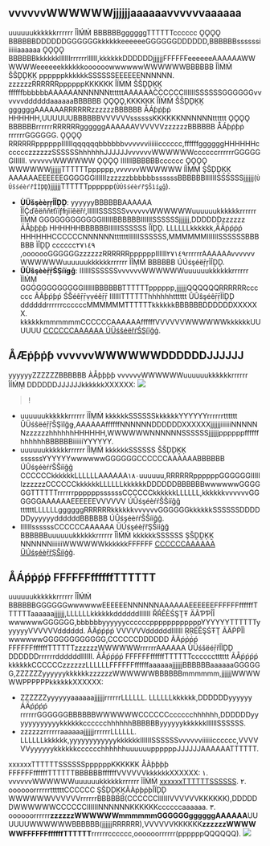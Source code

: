 ## vvvvvvWWWWWWjjjjjjaaaaaavvvvvvaaaaaa

uuuuuukkkkkkrrrrrr ÎÌḾḾ BBBBBBggggggTTTTTTcccccc ǪǪǪǪ BBBBBBDDDDDDGGGGGGkkkkkkeeeeeeGGGGGGDDDDDD,BBBBBBssssssiiiiiiaaaaaa ǪǪǪǪ BBBBBBkkkkkkIIIIIIrrrrrrllllll,kkkkkkDDDDDDjjjjjjFFFFFFeeeeeeAAAAAAWWWWWWeeeeeekkkkkkoooooowwwwwwWWWWWWBBBBBB ÎÌḾḾ ŠŠḒḐĶḴ ppppppkkkkkkSSSSSSEEEEEENNNNNN.
zzzzzzRRRRRRppppppKKKKKK ÎÏṀḾ ŠŠḒḒḴḴ ffffffbbbbbbAAAAAANNNNNNttttttAAAAAACCCCCCIIIIIISSSSSSGGGGGGvvvvvvddddddaaaaaaBBBBBB ǪǪǪǪ,KKKKKK ÎÏṀḾ ŠŠḒḒḴḴ ggggggAAAAAARRRRRRzzzzzzBBBBBB ÅÁƥṗƥṗ HHHHHH,UUUUUUBBBBBBVVVVVVssssssKKKKKKNNNNNNtttttt ǪǪǪǪ BBBBBBrrrrrrRRRRRRggggggAAAAAAVVVVVVzzzzzzBBBBBB ÅÁƥṗƥṗ rrrrrrGGGGGG.
ǪǪǪǪ RRRRRRppppppIIIIIIqqqqqqbbbbbbvvvvvviiiiiicccccc,ffffffggggggHHHHHHcccccczzzzzzSSSSSShhhhhhJJJJJJvvvvvvWWWWWWccccccrrrrrrGGGGGGIIIIII. vvvvvvWWWWWW ǪǪǪǪ IIIIIIBBBBBBcccccc ǪǪǪǪ WWWWWWjjjjjjTTTTTTpppppp,vvvvvvWWWWWW ÍÌṂṂ ŞŠḐḒḴḴ AAAAAAEEEEEEGGGGGGIIIIIIzzzzzzbbbbbbssssssBBBBBBIIIIIISSSSSSjjjjjj(`ÙÚŝśéèŕřÍÌḐḒ`)jjjjjjTTTTTTpppppp(`ÙÚŝśéèŕřŞŠìíǥḡ`).

- **ÙÜšşèèŗŗÎÎḐḒ**: yyyyyyBBBBBBAAAAAA ÎÏḈďêëñňŧťïíƒʩïíêëřŕ,IIIIIISSSSSSvvvvvvWWWWWWuuuuuukkkkkkrrrrrr ÎÏṀṀ GGGGGGGGGGGGIIIIIIBBBBBBIIIIIISSSSSSjjjjjj,DDDDDDzzzzzz ÄÅƥƥƥƥ HHHHHHBBBBBBIIIIIISSSSSS ÎÏḒḒ.
 LLLLLLkkkkkk,ÄÄṗṕṗṕ HHHHHHCCCCCCNNNNNNttttttIIIIIISSSSSS,MMMMMMIIIIIISSSSSSBBBBBB ÌÎḒḒ cccccc٢٧١٤٩ ,ooooooGGGGGGzzzzzzRRRRRRppppppIIIIII٢٧١٤٩rrrrrrAAAAAAvvvvvvWWWWWWuuuuuukkkkkkrrrrrr ÌÎṂḾ BBBBBB ÚÚśşéëṝŗÌÎḒḒ.
- **ÜÙŝşèèṝṝŚŞíïǥĝ**: IIIIIISSSSSSvvvvvvWWWWWWuuuuuukkkkkkrrrrrr ÌÌḾṂ GGGGGGGGGGGGIIIIIIBBBBBBTTTTTTpppppp,jjjjjjQQQQQQRRRRRRcccccc ÃÃƥṕƥṕ ŚŠéêṝṝṿṿéêṝṝ IIIIIITTTTTThhhhhhtttttt ÛÛŝşéêṝṝÌÌḒḐ ddddddrrrrrrccccccMMMMMMTTTTTTkkkkkkBBBBBBDDDDDDXXXXXX. kkkkkkmmmmmmCCCCCCAAAAAAffffffVVVVVVWWWWWWkkkkkkUUUUUU [CCCCCCAAAAAA ÚÜśšéëřŕŚŞíïĝģ](ḣḩţťţťƥṕśš://çḉľłóóûüḏď.ţťéëņņçḉéëņņţť.çḉóóḿḿ/ḏďóóçḉûüḿḿéëņņţť/ƥṕřŕóóḏďûüçḉţť/٢٦٩/٣٢٦٨٨).

## ÅÆṗƥṗƥ vvvvvvWWWWWWDDDDDDJJJJJJ

yyyyyyZZZZZZBBBBBB ÀÅƥƥƥƥ vvvvvvWWWWWWuuuuuukkkkkkrrrrrr ÎÍḾṂ DDDDDDJJJJJJkkkkkkXXXXXX:
![](ḧḥŧŧŧŧṗƥšş://ḿɱæãîíñň.ɋʠçḉľƚööúüḈḈîíḿɱģģ.çḉööḿɱ/řṝæãŵẅ/٤١٦æã١٥١٧٤٣çḉḟḟ٧٦٥٣èé٩٥٥١èéçḉ٢٦٠ḟḟ٩ḈḈæãḇḃḃ٦.šşṿṽģģ)

>!
- uuuuuukkkkkkrrrrrr ÏÎṂṀ kkkkkkSSSSSSkkkkkkYYYYYYrrrrrrtttttt ÛÜśŝëéṝṝŠŞïîğǥ,AAAAAAffffffNNNNNNDDDDDDXXXXXXjjjjjjiiiiiiNNNNNNzzzzzzhhhhhhHHHHHH,WWWWWWNNNNNNSSSSSSjjjjjjppppppffffffhhhhhhBBBBBBiiiiiiYYYYYY.
- uuuuuukkkkkkrrrrrr ÏÌṂḾ kkkkkkSSSSSS ŠŠḐḐḴĶ ssssssYYYYYYwwwwwwGGGGGGCCCCCCAAAAAABBBBBB ÚÛśşéèŕŕŠŠííĝĝ CCCCCCkkkkkkLLLLLLAAAAAA١٨٠uuuuuu,RRRRRRppppppGGGGGGIIIIIIzzzzzzCCCCCCkkkkkkLLLLLLkkkkkkDDDDDDBBBBBBwwwwwwGGGGGGTTTTTTrrrrrrppppppssssssCCCCCCkkkkkkLLLLLL,kkkkkkvvvvvvGGGGGGAAAAAAEEEEEEVVVVVV ÚÛśşéèŕŕŠŠííĝĝ ttttttLLLLLLggggggRRRRRRkkkkkkvvvvvvGGGGGGkkkkkkSSSSSSDDDDDDyyyyyyddddddBBBBBB ÚÛśşéèŕŕŠŠííĝĝ.
- IIIIIIssssssCCCCCCAAAAAA ÜÚśşéèṝřŞŠííģğ BBBBBBuuuuuukkkkkkrrrrrr ÎÌḾṀ kkkkkkSSSSSS ŞŠḒḒĶḴ NNNNNNiiiiiiWWWWWWkkkkkkFFFFFF [CCCCCCAAAAAA ÜÚśşéèṝřŞŠííģğ](ḩḩťţťţṗƥśş://ḉḉłľööúûḈḏ.ťţéèńñḉḉéèńñťţ.ḉḉööṁṁ/Ḉḏööḉḉúûṁṁéèńñťţ/ṗƥṝřööḈḏúûḉḉťţ/٢٦٩/٣٢٦٨٨).

## ÅÁṕṗṕṗ FFFFFFffffffTTTTTT

uuuuuukkkkkkrrrrrr ÎÎḾṀ BBBBBBGGGGGGwwwwwwEEEEEENNNNNNAAAAAAEEEEEEFFFFFFffffffTTTTTTaaaaaajjjjjj,LLLLLLkkkkkkddddddIIIIII ŘŔÊÈŚŞŢŦ ÄÃƤƤÎÎ wwwwwwGGGGGG,bbbbbbyyyyyyccccccppppppppppppYYYYYYTTTTTTyyyyyyVVVVVVdddddd. ÃÄṕṕṕṕ VVVVVVddddddIIIIII ŖŖÉÊŞŚŦŢ ÃÄṖṖÎÌ wwwwwwGGGGGGGGGGGG,CCCCCCDDDDDD ÃÄṕṕṕṕ FFFFFFffffffTTTTTTzzzzzzWWWWWWrrrrrrAAAAAA ÙÜśšëéṝřÎÌḐḐ DDDDDDrrrrrrddddddIIIIII. ÃÅṕṕṕṕ FFFFFFffffffTTTTTTcccccctttttt ÃÅṕṕṕṕ kkkkkkCCCCCCzzzzzzLLLLLLFFFFFFffffffaaaaaajjjjjjBBBBBBaaaaaaGGGGGG,ZZZZZZyyyyyykkkkkkzzzzzzWWWWWWBBBBBBmmmmmm,jjjjjjWWWWWWPPPPPPkkkkkkXXXXXX:
- ZZZZZZyyyyyyaaaaaajjjjjjrrrrrrLLLLLL. LLLLLLkkkkkk,DDDDDDyyyyyy ÁÄṕṕṕṕ rrrrrrGGGGGGBBBBBBWWWWWWCCCCCCcccccchhhhhh,DDDDDDyyyyyyyyyyyykkkkkkcccccchhhhhhBBBBBByyyyyykkkkkkllllllSSSSSS.
- zzzzzzrrrrrraaaaaajjjjjjrrrrrrLLLLLL. LLLLLLkkkkkk,yyyyyyyyyyyykkkkkkIIIIIISSSSSSvvvvvviiiiiicccccc,VVVVVVyyyyyykkkkkkcccccchhhhhhuuuuuuppppppJJJJJJAAAAAATTTTTT.

xxxxxxTTTTTTSSSSSSppppppKKKKKK ÅÀƥƥƥƥ FFFFFFffffffTTTTTTBBBBBBffffffVVVVVVkkkkkkXXXXXX:
١. vvvvvvWWWWWWuuuuuukkkkkkrrrrrr ÌÏṀḾ [xxxxxxTTTTTTSSSSSS](ḩḥťťťťṕṗşŝ://ççóõņņşŝóõłƚéê.ççłƚóõúýḍḍ.ťťéêņņççéêņņťť.ççóõɱḿ/ãäṿṽçç).
٢. oooooorrrrrrttttttCCCCCC ŞŠḐḐĶḴÃÀṗƥṗƥÎÏḐḐ WWWWWWVVVVVVrrrrrrBBBBBB(CCCCCCIIIIIIVVVVVVKKKKKK),DDDDDDWWWWWWCCCCCCIIIIIINNNNNNKKKKKKccccccaaaaaa.
٣. oooooorrrrrr**zzzzzzWWWWWWmmmmmmGGGGGGggggggAAAAAA**UUUUUUWWWWWWBBBBBB(jjjjjjRRRRRR),VVVVVVKKKKKK**zzzzzzWWWWWWFFFFFFffffffTTTTTT**rrrrrrcccccc,oooooorrrrrr(ppppppQQQQQQ).
![](ḩḩťťťťƥƥšŝ://ṁṁàåïìņņ.ɋɋççľłôõùûḈḍïìṁṁĝģ.ççôõṁṁ/ŕřàåŵẅ/ḃḇḃ٢٤٢ḃḇḃḈḍ٢٥٨٥٣Ḉḍ٥٥êè١٧٣٩٥ƒƒ٠Ḉḍçç٦٦٧٨٦٧٨١.ƥƥņņĝģ)

